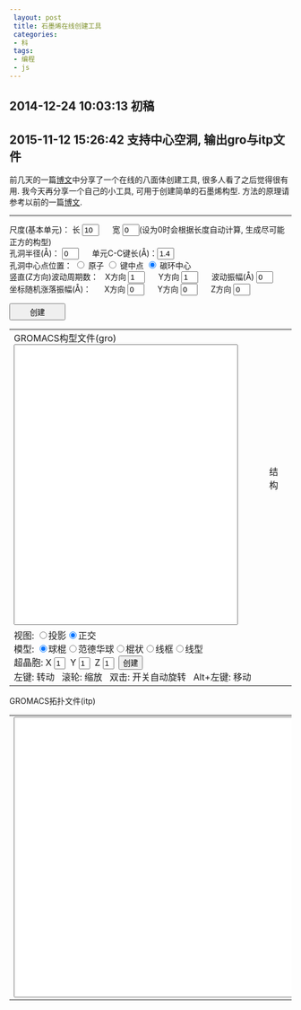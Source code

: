 ```yaml
---
 layout: post
 title: 石墨烯在线创建工具
 categories:
 - 科
 tags:
 - 编程
 - js
---
```


<script src="/jscss/ChemDoodleWeb.js"></script>

## 2014-12-24 10:03:13 初稿
## 2015-11-12 15:26:42 支持中心空洞, 输出gro与itp文件


前几天的一篇[博文](http://jerkwin.github.io/2014/12/15/八面体与截角八面体团簇在线创建工具/)中分享了一个在线的八面体创建工具, 很多人看了之后觉得很有用.
我今天再分享一个自己的小工具, 可用于创建简单的石墨烯构型.
方法的原理请参考以前的一篇[博文](http://jerkwin.github.io/2014/05/09/石墨烯-建模-几何性质及力场模拟/).

--------

尺度(基本单元)：
长 <input type="box" id="wid" value="10" style="width:30px;"/> &nbsp;&nbsp;&nbsp;&nbsp;
宽 <input type="box" id="hig" value="0"  style="width:30px;"/>(设为0时会根据长度自动计算, 生成尽可能正方的构型) <br/>
孔洞半径(&#197;)：   <input type="box" id="rcnt" value="0" style="width:30px;"/> &nbsp;&nbsp;&nbsp;&nbsp;
单元C-C键长(&#197;)：<input type="box" id="rcc" value="1.4" style="width:30px;"/> <br/>
孔洞中心点位置：
<input type="radio" name="hole" value="Atom"/> 原子
<input type="radio" name="hole" value="Bond"/> 键中点
<input type="radio" name="hole" value="Ring" checked="checked"/> 碳环中心 <br/>
竖直(Z方向)波动周期数：
&nbsp;&nbsp;X方向 <input type="box" id="cycX" value="1" style="width:30px;"/> &nbsp;&nbsp;&nbsp;&nbsp; 
Y方向 <input type="box" id="cycY" value="1" style="width:30px;"/> &nbsp;&nbsp;&nbsp;&nbsp;
波动振幅(&#197;) <input type="box" id="cycZ" value="0" style="width:30px;"/> <br/>
坐标随机涨落振幅(&#197;)：
&nbsp;&nbsp;&nbsp;&nbsp;&nbsp;X方向 <input type="box" id="ranX" value="0" style="width:30px;"/> &nbsp;&nbsp;&nbsp;&nbsp;
Y方向 <input type="box" id="ranY" value="0" style="width:30px;" /> &nbsp;&nbsp;&nbsp;&nbsp; 
Z方向 <input type="box" id="ranZ" value="0" style="width:30px;"/> <br/> 

<input type="button" value="创建" onClick="genCoor()" style="width:100px; height:30px;" /> <br/>

<table><tr>
<td>
	GROMACS构型文件(gro)<br/><textarea id="groCoor" style="width:400px; height:500px; resize: none"></textarea></td>
<td>
	<figure><figurecaption>结构</figurecaption><br/>
	<script>
		ChemDoodle.default_backgroundColor = 'black';var Mol1=new ChemDoodle.TransformCanvas3D('Mol-1', 400,500);Mol1.specs.atoms_resolution_3D = 15;Mol1.specs.bonds_resolution_3D = 15;Mol1.specs.shapes_color = '#fff';Mol1.specs.projectionPerspective_3D = false;Mol1.specs.set3DRepresentation('Ball and Stick');Mol1.specs.crystals_unitCellLineWidth = 1.5;Mol1.handle = null;Mol1.timeout = 15;Mol1.startAnimation = ChemDoodle._AnimatorCanvas.prototype.startAnimation;Mol1.stopAnimation = ChemDoodle._AnimatorCanvas.prototype.stopAnimation;Mol1.isRunning = ChemDoodle._AnimatorCanvas.prototype.isRunning;Mol1.dblclick = ChemDoodle.RotatorCanvas.prototype.dblclick;Mol1.nextFrame = function(delta){var matrix = [];ChemDoodle.lib.mat4.identity(matrix);var change = delta*Math.PI/15000;ChemDoodle.lib.mat4.rotate(matrix, change, [ 1, 0, 0 ]);ChemDoodle.lib.mat4.rotate(matrix, change, [ 0, 1, 0 ]);ChemDoodle.lib.mat4.rotate(matrix, change, [ 0, 0, 1 ]);ChemDoodle.lib.mat4.multiply(this.rotationMatrix, matrix)};var Fcif='';var cell=ChemDoodle.readCIF(Fcif, 1,1,1);Mol1.loadContent([cell.molecule], [cell.unitCell]);Mol1.startAnimation();var $=function(id){return document.getElementById(id)};function setSupercell1(){var cell=ChemDoodle.readCIF(Fcif, $("Mol1x").value, $("Mol1y").value, $("Mol1z").value);Mol1.loadContent([cell.molecule], [cell.unitCell]);Mol1.repaint()}function setModel1(model){Mol1.specs.set3DRepresentation(model);Mol1.setupScene();Mol1.repaint()}function setProj1(yesPers){Mol1.specs.projectionPerspective_3D = yesPers;Mol1.setupScene();Mol1.repaint()}
	</script></td>
</tr><tr>
<td colspan="2">
	视图: <input type="radio" name="group2" onclick="setProj1(true)">投影<input type="radio" name="group2" onclick="setProj1(false)" checked="">正交<br>模型: <input type="radio" name="model" onclick="setModel1(&#39;Ball and Stick&#39;)" checked="">球棍<input type="radio" name="model" onclick="setModel1(&#39;van der Waals Spheres&#39;)">范德华球<input type="radio" name="model" onclick="setModel1(&#39;Stick&#39;)">棍状<input type="radio" name="model" onclick="setModel1(&#39;Wireframe&#39;)">线框<input type="radio" name="model" onclick="setModel1(&#39;Line&#39;)">线型<br>超晶胞: X <input type="text" style="width:20px;" id="Mol1x" value="1">&nbsp;&nbsp;Y <input type="text" style="width:20px;" id="Mol1y" value="1">&nbsp;&nbsp;Z <input type="text" style="width:20px;" id="Mol1z" value="1">&nbsp;&nbsp;<input type="button" value="创建" onclick="setSupercell1()"><br>左键: 转动&nbsp;&nbsp; 滚轮: 缩放&nbsp;&nbsp; 双击: 开关自动旋转&nbsp;&nbsp; Alt+左键: 移动
</td></tr>
</table>

GROMACS拓扑文件(itp)

<table><td><textarea id="itp" style="width:820px; height:500px;"></textarea></td></table>

<script>
var $=function(id){return document.getElementById(id)};

function genCoor() {
	var Pbnd="    3    0.12708    980.81328    17.529",
		P13= "    8    1    1.0",
		Pang="    1    120.    151.71184",
		Pcis="    1     0.     -0.8815688    2",
		Ptrs="    1    180.    12.5515816    2"

	var i, j, k, X0, Y0,
		M=parseInt($("wid").value), N=parseInt($("hig").value),
		a=parseFloat($("rcc").value), Rcnt=parseFloat($("rcnt").value),
		Xcyc=parseFloat($("cycX").value), Xran=parseFloat($("ranX").value), 
		Ycyc=parseFloat($("cycY").value), Yran=parseFloat($("ranY").value), 
		Zcyc=parseFloat($("cycZ").value), Zran=parseFloat($("ranZ").value), 
		Icnt=3, Tcnt,
		cnt=document.getElementsByName("hole")
	
	if(cnt[0].checked) { Icnt=1; Tcnt=cnt[0].value }
	if(cnt[1].checked) { Icnt=2; Tcnt=cnt[1].value }
	if(cnt[2].checked) { Icnt=3; Tcnt=cnt[2].value }

	if(N===0) N=parseInt(Math.round(Math.sqrt(3)*M/3.))

	var t=Math.sqrt(3)/4., X=[], Y=[]

	X[1]=0+t;               Y[1]=1/2.;
	X[4]=0+t;               Y[4]=5/2.;
	X[2]=Math.sqrt(3)/2.+t; Y[2]=1.;
	X[3]=Math.sqrt(3)/2.+t; Y[3]=2.;

	var Wid=Math.sqrt(3)*a, Hig=3.*a
	for(k=1; k<=4; k++) { X[k] *=a; Y[k] *= a }

	var colNum=M, rowNum=N,
		Xbox=colNum*Wid,  Ybox=rowNum*Hig, 
		Xcnt=Xbox/2.+t*a, Ycnt=Ybox/2.
	
	Xcyc *= 2.*Math.PI/Xbox
	Ycyc *= 2.*Math.PI/Ybox

	if(M%2!=N%2) {
		     if(Icnt==2) Xcnt -= Wid/2.
		else if(Icnt==1) Ycnt += a
	} else {
		     if(Icnt==1) Ycnt += a/2.
		else if(Icnt==3) Xcnt -= Wid/2.
	}

	var Natm=0, Ninc=0, inc=[], col=[], row=[], Xatm=[], Yatm=[], Zatm=[]
	for(j=0; j<N; j++) {
		Y0=j*Hig
		for(i=0; i<M; i++) {
			X0=i*Wid
			for(k=1; k<=4; k++) {
				Natm++; inc[Natm]=0
				col[Natm]=i+1;      row[Natm]=j+1
				Xatm[Natm]=X[k]+X0; Yatm[Natm]=Y[k]+Y0; Zatm[Natm]=Zcyc
				if(Xcyc>0.) Zatm[Natm] *= Math.sin(Xatm[Natm]*Xcyc)
				if(Ycyc>0.) Zatm[Natm] *= Math.sin(Yatm[Natm]*Ycyc)
				if( Math.pow(Xatm[Natm]-Xcnt,2)+Math.pow(Yatm[Natm]-Ycnt,2)>Math.pow(Rcnt,2) ) {
					Ninc++; inc[Natm]=1
				}
			}
		}
	}

	var Fmol="GRA: "+M+" "+N+" Rcc="+fmtNum(a,5.3)+" Rhole="+fmtNum(Rcnt,5.3)+" Center: "+Tcnt+"\n"+Ninc+"\n"
		Fcif='data_GRA\n'+Ninc+'\n_symmetry_space_group_name_\' \''
		+'\n_cell_length_a '+Xbox+'\n_cell_length_b '+Ybox+'\n_cell_length_c '+10*a
		+'\n_cell_angle_alpha 90\n_cell_angle_beta  90\n_cell_angle_gamma 90'
		+'\nloop_\n_atom_site_label\n_atom_site_type_symbol\n_atom_site_fract_x\n_atom_site_fract_y\n_atom_site_fract_z\n'
	j=0
	for(i=1; i<=Natm; i++) { if(inc[i]) {
		j++
		if(Xran) Xatm[i] += normRand(0, Xran)
		if(Yran) Yatm[i] += normRand(0, Yran)
		if(Zran) Zatm[i] += normRand(0, Zran)
		Fmol += "    1GRA   Cgra"+fmtNum(j,5.0) + fmtNum(Xatm[i]*0.1,8.3) + fmtNum(Yatm[i]*0.1,8.3) + fmtNum(Zatm[i]*0.1,8.3) + "\n"
		Fcif += "GRA C"+fmtNum(Xatm[i]/Xbox,8.3) + fmtNum(Yatm[i]/Ybox,8.3) + fmtNum(Zatm[i]*.1/a,8.3)+'\n'
	}}
	Fmol += fmtNum(M*Wid*.1,12.6)+fmtNum(N*Hig*.1,12.6)+fmtNum(2*a*.1,12.6)

	$("groCoor").value=Fmol
	cell=ChemDoodle.readCIF(Fcif, 1,1,1);
	Mol1.loadContent([cell.molecule], [cell.unitCell])
	Mol1.startAnimation();

	var adj=[], 
		Fitp="[ atomtypes ]\n"
		+"; name   mass        charge  ptype    c6           c12\n"
		+"  Cgra   12.01070    0.000     A      0.0          0.0\n"
		+"[ moleculetype ]\n"
		+"; molname   nrexcl\n"
		+"  GRA       3\n"
		+"[ atoms ]\n"
		+";   ID  AtmTyp  Res# ResName AtmName Chg# charge\n"

	for(i=1; i<=Natm; i++) {
	  adj[i]=[]
	}


	Ninc=0
	for(i=1; i<=Natm; i++) {
		j=i%4
		if(j==1) {
			adj[i][1]=i+1
			adj[i][2]=getIdx(colNum, rowNum, col[i]-1, row[i], 2)
			adj[i][3]=getIdx(colNum, rowNum, col[i], row[i]-1, 4)
		} else if(j==2) {
			adj[i][1]=i-1;
			adj[i][2]=i+1;
			adj[i][3]=getIdx(colNum, rowNum, col[i]+1, row[i], 1)
		} else if(j==3) {
			adj[i][1]=i+1;
			adj[i][2]=i-1;
			adj[i][3]=getIdx(colNum, rowNum, col[i]+1, row[i], 4)
		} else if(j==0) {
			adj[i][1]=i-1;
			adj[i][2]=getIdx(colNum, rowNum, col[i]-1, row[i], 3)
			adj[i][3]=getIdx(colNum, rowNum, col[i], row[i]+1, 1)
		}
		if(inc[i]) { Ninc++; Fitp += fmtNum(Ninc,5)+"    Cgra    1    GRA     Cgra     1   0\n" }
	}

	Nbnd=0
	Fitp += "[ bonds ]\n"
	for(i=1; i<=Natm; i++) { if(inc[i]) {
		j=adj[i][1]; if(inc[j] && j>i) { Nbnd++; Fitp += fmtNum(i,5)+fmtNum(j,5)+Pbnd+' ;#'+Nbnd+"\n" }
		j=adj[i][2]; if(inc[j] && j>i) { Nbnd++; Fitp += fmtNum(i,5)+fmtNum(j,5)+Pbnd+' ;#'+Nbnd+"\n" }
		j=adj[i][3]; if(inc[j] && j>i) { Nbnd++; Fitp += fmtNum(i,5)+fmtNum(j,5)+Pbnd+' ;#'+Nbnd+"\n" }
	}}

	N13=0
	Fitp += "; 1-3 Bond\n"
	for(j=1; j<=Natm; j++) { if(inc[j]) {
		i=adj[j][1]; k=adj[j][2]; if(inc[i] && inc[k]) { N13++; Fitp += fmtNum(Math.min(i,k),5)+fmtNum(Math.max(i,k),5)+P13+' ;#'+N13+'\n' }
		i=adj[j][1]; k=adj[j][3]; if(inc[i] && inc[k]) { N13++; Fitp += fmtNum(Math.min(i,k),5)+fmtNum(Math.max(i,k),5)+P13+' ;#'+N13+'\n' }
		i=adj[j][2]; k=adj[j][3]; if(inc[i] && inc[k]) { N13++; Fitp += fmtNum(Math.min(i,k),5)+fmtNum(Math.max(i,k),5)+P13+' ;#'+N13+'\n' }
	}}

	Nang=0
	Fitp += "[ angles ]\n"
	for(j=1; j<=Natm; j++) { if(inc[j]) {
		i=adj[j][1]; k=adj[j][2]; if(inc[i] && inc[k]) { Nang++; Fitp += fmtNum(Math.min(i,k),5)+fmtNum(i,5)+fmtNum(Math.max(i,k),5)+Pang+' ;#'+Nang+'\n' }
		i=adj[j][1]; k=adj[j][3]; if(inc[i] && inc[k]) { Nang++; Fitp += fmtNum(Math.min(i,k),5)+fmtNum(i,5)+fmtNum(Math.max(i,k),5)+Pang+' ;#'+Nang+'\n' }
		i=adj[j][2]; k=adj[j][3]; if(inc[i] && inc[k]) { Nang++; Fitp += fmtNum(Math.min(i,k),5)+fmtNum(i,5)+fmtNum(Math.max(i,k),5)+Pang+' ;#'+Nang+'\n' }
	}}

	Ndih=0; Ntrs=0; Ncis=0
	Fitp += "[ dihedrals ]\n"
	for(j=1; j<=Natm; j++) {  if(inc[j]) {
		Xj=Xatm[j]; Yj=Yatm[j]
		for(kk=1; kk<=3; kk++) {
			k=adj[j][kk]
			if(inc[k] && k>j) {
				dXk=pbcCart(Xatm[k]-Xj, Xbox)
				dYk=pbcCart(Yatm[k]-Yj, Ybox)
				for(ii=1; ii<=3; ii++) {
					i=adj[j][ii]
					if(inc[i] && i!=k) {
						dXi=pbcCart(Xatm[i]-Xj, Xbox)
						dYi=pbcCart(Yatm[i]-Yj, Ybox)
						for(ll=1; ll<=3; ll++) {
							l=adj[k][ll]
							if(inc[l] && l!=j) {
								Ndih++
								dXl=pbcCart(Xatm[l]-Xj, Xbox)
								dYl=pbcCart(Yatm[l]-Yj, Ybox)
								if( (dYk*dXi-dXk*dYi)*(dYk*dXl-dXk*dYl) >0.0 ) {
									Pdih=Pcis; Ncis++
								} else { Pdih=Ptrs; Ntrs++ }
								Fitp += fmtNum(i,5)+fmtNum(j,5)+fmtNum(k,5)+fmtNum(l,5)+Pdih+' ;#'+Ndih+'\n'
							}
						}
					}
				}
			}
		}
	}}

	Fitp += "; #Bond: "+Nbnd+"/"+1.5*Natm+"  #Bond(1-3): "+N13+"/"+3*Natm
		  + "  #Angle: "+Nang+"/"+3*Natm+"  #Dihedral: "+Ndih+"(#Trs "+Ntrs+" #Cis "+Ncis+")/"+6*Natm
	$("itp").value=Fitp
}

function fmtNum(num, fmt) {
	var fmt=String(fmt), m=fmt.split(".")[0]
	num=num.toFixed(fmt.split(".")[1])
	if(num.length<m) num=Array(m-num.length+1).join(" ")+num
	return num
}

function normRand(mean, std) {
	var u=0.0, v=0.0, w=0.0, c=0.0;
	do { //获得两个（-1,1）的独立随机变量
		u=Math.random()*2-1.0;
		v=Math.random()*2-1.0;
		w=u*u+v*v;
	} while(w==0.0||w>=1.0)
	c=Math.sqrt((-2*Math.log(w))/w); //这里就是 Box-Muller转换
	//返回2个标准正态分布的随机数，封装进一个数组返回
	//当然，因为这个函数运行较快，也可以扔掉一个
	//return [u*c,v*c];
	return mean+ u*c *std;
}

function getIdx(colNum, rowNum, col, row, idx) {
	if(col==0) col=colNum; if(col>colNum) col=1
	if(row==0) row=rowNum; if(row>rowNum) row=1
	return 4*(colNum*(row-1)+col-1)+idx
}
function pbcCart(x, box) {
		 if(x> 0.5*box) x -= box
	else if(x<-0.5*box) x += box
	return x
}

</script>

